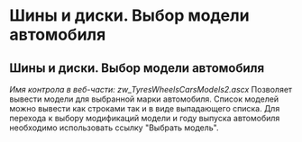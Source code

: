 ﻿---
description: 2.4.7
---
# Шины и диски. Выбор модели автомобиля
## Шины и диски. Выбор модели автомобиля
*Имя контрола в веб-части: zw_TyresWheelsCarsModels2.ascx*
Позволяет вывести модели для выбранной марки автомобиля. 
Список моделей можно вывести как строками так и в виде выпадающего списка.
Для перехода к выбору модификаций модели и году выпуска автомобиля необходимо использовать ссылку "Выбрать модель".


